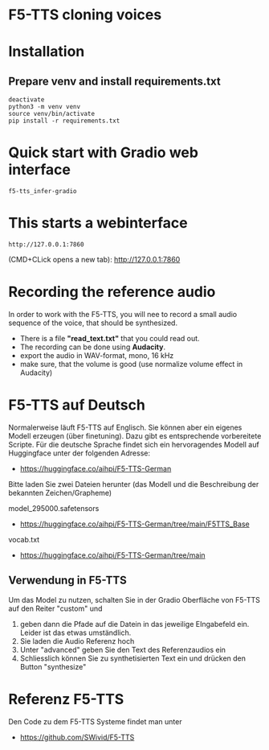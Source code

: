 # F5-TTS cloning voices

# Installation


## Prepare venv and install requirements.txt
```
deactivate
python3 -m venv venv
source venv/bin/activate
pip install -r requirements.txt

```


# Quick start with Gradio web interface
```
f5-tts_infer-gradio

```

# This starts a webinterface

```
http://127.0.0.1:7860
```

(CMD+CLick opens a new tab): http://127.0.0.1:7860

# Recording the reference audio

In order to work with the F5-TTS, you will nee to record a small audio sequence of the voice, that
should be synthesized.

- There is a file **"read_text.txt"** that you could read out.
- The recording can be done using **Audacity**.
- export the audio in WAV-format, mono, 16 kHz
- make sure, that the volume is good (use normalize volume effect in Audacity)


# F5-TTS auf Deutsch

Normalerweise läuft F5-TTS auf Englisch. Sie können aber ein eigenes Modell erzeugen (über finetuning). 
Dazu gibt es entsprechende vorbereitete Scripte. Für die deutsche Sprache findet sich ein hervoragendes Modell
auf Huggingface unter der folgenden Adresse: 

- https://huggingface.co/aihpi/F5-TTS-German

Bitte laden Sie zwei Dateien herunter (das Modell und die Beschreibung der bekannten Zeichen/Grapheme)

model_295000.safetensors
  - https://huggingface.co/aihpi/F5-TTS-German/tree/main/F5TTS_Base

vocab.txt
  - https://huggingface.co/aihpi/F5-TTS-German/tree/main

## Verwendung in F5-TTS

Um das Model zu nutzen, schalten Sie in der Gradio Oberfläche von F5-TTS auf den Reiter "custom"
und 

1) geben dann die Pfade auf die Datein in das jeweilige EIngabefeld ein. Leider ist das etwas umständlich.
2) Sie laden die Audio Referenz hoch
3) Unter "advanced" geben Sie den Text des Referenzaudios ein
4) Schliesslich können Sie zu synthetisierten Text ein und drücken den Button "synthesize"

 






# Referenz F5-TTS

Den Code zu dem F5-TTS Systeme findet man unter

- https://github.com/SWivid/F5-TTS
  
